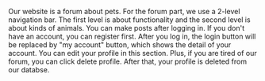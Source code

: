 Our website is a forum about pets. For the forum part, we use a 2-level navigation bar. The first level is about functionality and the second level is about kinds of animals. You can make posts after logging in. If you don't have an account, you can register first. After you log in, the login button will be replaced by "my account" button, which shows the detail of your account. You can edit your profile in this section. Plus, if you are tired of our forum, you can click delete profile. After that, your profile is deleted from our databse.
